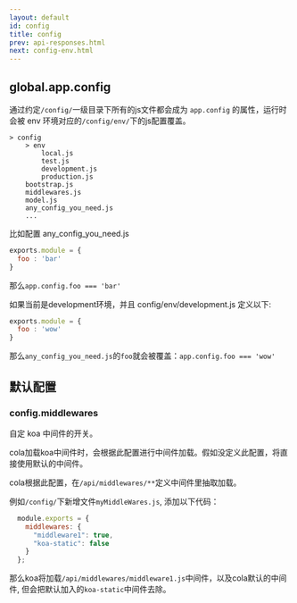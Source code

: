 ```yaml
---
layout: default
id: config
title: config
prev: api-responses.html
next: config-env.html
---
```


## global.app.config

通过约定`/config/`一级目录下所有的js文件都会成为 `app.config` 的属性，运行时会被 env 环境对应的`/config/env/`下的js配置覆盖。

	> config
	    > env
            local.js
            test.js
            development.js
            production.js
        bootstrap.js
        middlewares.js
        model.js
        any_config_you_need.js 
        ...

比如配置 any_config_you_need.js 

```js
exports.module = {
  foo : 'bar'
}
```

那么`app.config.foo === 'bar'`

如果当前是development环境，并且 config/env/development.js 定义以下:

```js
exports.module = {
  foo : 'wow'
}
```

那么`any_config_you_need.js`的`foo`就会被覆盖：`app.config.foo === 'wow'`


## 默认配置

### config.middlewares

  自定 koa 中间件的开关。

  cola加载koa中间件时，会根据此配置进行中间件加载。假如没定义此配置，将直接使用默认的中间件。

  cola根据此配置，在`/api/middlewares/**`定义中间件里抽取加载。

  例如`/config/`下新增文件`myMiddleWares.js`, 添加以下代码：
  
  ```js
    module.exports = {
      middlewares: {
        "middleware1": true,
        "koa-static": false
      }
    };
  ```

  那么koa将加载`/api/middlewares/middleware1.js`中间件，以及cola默认的中间件, 但会把默认加入的`koa-static`中间件去除。